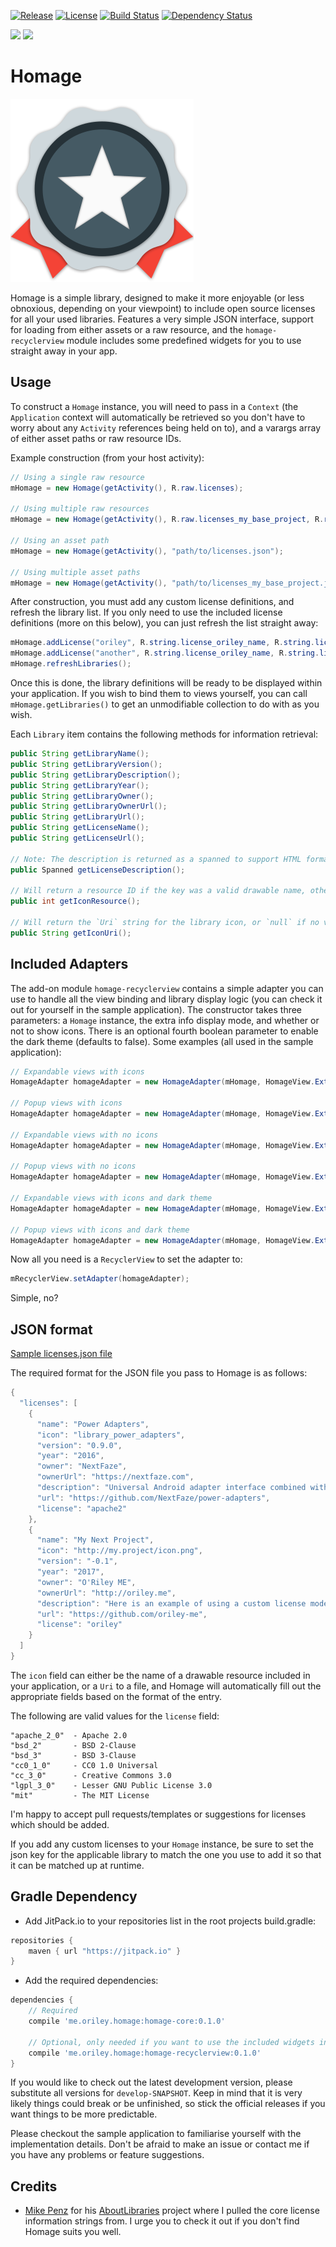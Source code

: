 [![Release](https://jitpack.io/v/com.github.oriley-me/homage.svg)](https://jitpack.io/#com.github.oriley-me/homage)
[![License](https://img.shields.io/badge/license-Apache%202.0-blue.svg)](http://www.apache.org/licenses/LICENSE-2.0)
[![Build Status](https://travis-ci.org/oriley-me/homage.svg?branch=master)](https://travis-ci.org/oriley-me/homage)
[![Dependency Status](https://www.versioneye.com/user/projects/570cea97fcd19a00518553df/badge.svg?style=flat)](https://www.versioneye.com/user/projects/570cea97fcd19a00518553df)<br/>

<a href="http://www.methodscount.com/?lib=me.oriley.homage%3Ahomage-core%3A0.1.0"><img src="https://img.shields.io/badge/homage_core-methods: 97 | deps: 20 | size: 15 KB-f44336.svg"></img></a>
<a href="http://www.methodscount.com/?lib=me.oriley.homage%3Ahomage-recyclerview%3A0.1.0"><img src="https://img.shields.io/badge/homage_recyclerview-methods: 146 | deps: 11757 | size: 18 KB-ff9800.svg"></img></a>

# Homage
![Logo](artwork/icon.png)

Homage is a simple library, designed to make it more enjoyable (or less obnoxious, depending on your viewpoint) to
include open source licenses for all your used libraries. Features a very simple JSON interface, support for loading
from either assets or a raw resource, and the `homage-recyclerview` module includes some predefined widgets for you to
use straight away in your app.


## Usage


To construct a `Homage` instance, you will need to pass in a `Context` (the `Application` context will automatically be
retrieved so you don't have to worry about any `Activity` references being held on to), and a varargs array of either
asset paths or raw resource IDs.

Example construction (from your host activity):

```java
// Using a single raw resource
mHomage = new Homage(getActivity(), R.raw.licenses);

// Using multiple raw resources
mHomage = new Homage(getActivity(), R.raw.licenses_my_base_project, R.raw.licenses_my_app);

// Using an asset path
mHomage = new Homage(getActivity(), "path/to/licenses.json");

// Using multiple asset paths
mHomage = new Homage(getActivity(), "path/to/licenses_my_base_project.json", "path/to/licenses_my_app.json");
```

After construction, you must add any custom license definitions, and refresh the library list. If you only need to use
the included license definitions (more on this below), you can just refresh the list straight away:

```java
mHomage.addLicense("oriley", R.string.license_oriley_name, R.string.license_oriley_url, R.string.license_oriley_description);
mHomage.addLicense("another", R.string.license_oriley_name, R.string.license_oriley_url, R.string.license_oriley_description);
mHomage.refreshLibraries();
```

Once this is done, the library definitions will be ready to be displayed within your application. If you wish to bind
them to views yourself, you can call `mHomage.getLibraries()` to get an unmodifiable collection to do with as you wish.

Each `Library` item contains the following methods for information retrieval:

```java
public String getLibraryName();
public String getLibraryVersion();
public String getLibraryDescription();
public String getLibraryYear();
public String getLibraryOwner();
public String getLibraryOwnerUrl();
public String getLibraryUrl();
public String getLicenseName();
public String getLicenseUrl();

// Note: The description is returned as a spanned to support HTML formatting
public Spanned getLicenseDescription();

// Will return a resource ID if the key was a valid drawable name, otherwise `android.R.drawable.sym_def_app_icon`
public int getIconResource();

// Will return the `Uri` string for the library icon, or `null` if no valid `Uri` was found
public String getIconUri();
```


## Included Adapters


The add-on module `homage-recyclerview` contains a simple adapter you can use to handle all the view binding
and library display logic (you can check it out for yourself in the sample application). The constructor takes three
parameters: a `Homage` instance, the extra info display mode, and whether or not to show icons. There is an optional
fourth boolean parameter to enable the dark theme (defaults to false). Some examples (all used in the sample application):

```java
// Expandable views with icons
HomageAdapter homageAdapter = new HomageAdapter(mHomage, HomageView.ExtraInfoMode.EXPANDABLE, true);

// Popup views with icons
HomageAdapter homageAdapter = new HomageAdapter(mHomage, HomageView.ExtraInfoMode.POPUP, true);

// Expandable views with no icons
HomageAdapter homageAdapter = new HomageAdapter(mHomage, HomageView.ExtraInfoMode.EXPANDABLE, false);

// Popup views with no icons
HomageAdapter homageAdapter = new HomageAdapter(mHomage, HomageView.ExtraInfoMode.POPUP, false);

// Expandable views with icons and dark theme
HomageAdapter homageAdapter = new HomageAdapter(mHomage, HomageView.ExtraInfoMode.EXPANDABLE, true, true);

// Popup views with icons and dark theme
HomageAdapter homageAdapter = new HomageAdapter(mHomage, HomageView.ExtraInfoMode.POPUP, true, true);
```

Now all you need is a `RecyclerView` to set the adapter to:

```java
mRecyclerView.setAdapter(homageAdapter);
```

Simple, no?


## JSON format


[Sample licenses.json file](../master/homage-sample/src/main/res/raw/licenses.json)

The required format for the JSON file you pass to Homage is as follows:

```java
{
  "licenses": [
    {
      "name": "Power Adapters",
      "icon": "library_power_adapters",
      "version": "0.9.0",
      "year": "2016",
      "owner": "NextFaze",
      "ownerUrl": "https://nextfaze.com",
      "description": "Universal Android adapter interface combined with a collection of utility adapters like headers, loading indicators, and dividers.",
      "url": "https://github.com/NextFaze/power-adapters",
      "license": "apache2"
    },
    {
      "name": "My Next Project",
      "icon": "http://my.project/icon.png",
      "version": "-0.1",
      "year": "2017",
      "owner": "O'Riley ME",
      "ownerUrl": "http://oriley.me",
      "description": "Here is an example of using a custom license model, which I've injected from within the sample app.",
      "url": "https://github.com/oriley-me",
      "license": "oriley"
    }
  ]
}
```

The `icon` field can either be the name of a drawable resource included in your application, or a `Uri` to a file, and
Homage will automatically fill out the appropriate fields based on the format of the entry.
 
The following are valid values for the `license` field:

```
"apache_2_0"  - Apache 2.0
"bsd_2"       - BSD 2-Clause
"bsd_3"       - BSD 3-Clause
"cc0_1_0"     - CC0 1.0 Universal
"cc_3_0"      - Creative Commons 3.0
"lgpl_3_0"    - Lesser GNU Public License 3.0
"mit"         - The MIT License
```

I'm happy to accept pull requests/templates or suggestions for licenses which should be added.

If you add any custom licenses to your `Homage` instance, be sure to set the json key for the applicable library to
match the one you use to add it so that it can be matched up at runtime.


## Gradle Dependency


 * Add JitPack.io to your repositories list in the root projects build.gradle:

```gradle
repositories {
    maven { url "https://jitpack.io" }
}
```

 * Add the required dependencies:

```gradle
dependencies {
    // Required
    compile 'me.oriley.homage:homage-core:0.1.0'

    // Optional, only needed if you want to use the included widgets instead of rolling your own
    compile 'me.oriley.homage:homage-recyclerview:0.1.0'
}
```

If you would like to check out the latest development version, please substitute all versions for `develop-SNAPSHOT`.
Keep in mind that it is very likely things could break or be unfinished, so stick the official releases if you want
things to be more predictable.

Please checkout the sample application to familiarise yourself with the implementation details. Don't be afraid to
make an issue or contact me if you have any problems or feature suggestions.


## Credits


* [Mike Penz](https://github.com/mikepenz) for his [AboutLibraries](https://github.com/mikepenz/AboutLibraries) project where I pulled the core license
information strings from. I urge you to check it out if you don't find Homage suits you well.
